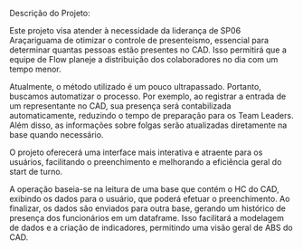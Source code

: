 Descrição do Projeto:

Este projeto visa atender à necessidade da liderança de SP06 Araçariguama de otimizar o controle de presenteísmo, essencial para determinar quantas pessoas estão presentes no CAD. Isso permitirá que a equipe de Flow planeje a distribuição dos colaboradores no dia com um tempo menor.

Atualmente, o método utilizado é um pouco ultrapassado. Portanto, buscamos automatizar o processo. Por exemplo, ao registrar a entrada de um representante no CAD, sua presença será contabilizada automaticamente, reduzindo o tempo de preparação para os Team Leaders. Além disso, as informações sobre folgas serão atualizadas diretamente na base quando necessário.

O projeto oferecerá uma interface mais interativa e atraente para os usuários, facilitando o preenchimento e melhorando a eficiência geral do start de turno.

A operação baseia-se na leitura de uma base que contém o HC do CAD, exibindo os dados para o usuário, que poderá efetuar o preenchimento. Ao finalizar, os dados são enviados para outra base, gerando um histórico de presença dos funcionários em um dataframe. Isso facilitará a modelagem de dados e a criação de indicadores, permitindo uma visão geral de ABS do CAD.
